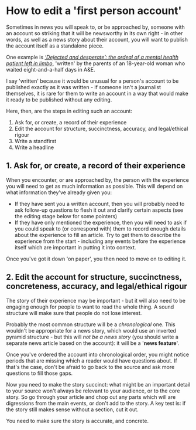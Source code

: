 # How to edit a 'first person account'

Sometimes in news you will speak to, or be approached by, someone with an account so striking that it will be newsworthy in its own right - in other words, as well as a news story about their account, you will want to publish the account itself as a standalone piece. 

One example is *[‘Dejected and desperate’: the ordeal of a mental health patient left in limbo](https://www.theguardian.com/society/2022/jul/04/dejected-and-desperate-the-ordeal-of-a-mental-health-patient-left-in-limbo)*, 'written' by the parents of an 18-year-old woman who waited eight-and-a-half days in A&E.

I say 'written' because it would be unusual for a person's account to be published exactly as it was written - if someone isn't a journalist themselves, it is rare for them to write an account in a way that would make it ready to be published without any editing. 

Here, then, are the steps in editing such an account:

1. Ask for, or create, a record of their experience
2. Edit the account for structure, succinctness, accuracy, and legal/ethical rigour
3. Write a standfirst
4. Write a headline

## 1. Ask for, or create, a record of their experience

When you encounter, or are approached by, the person with the experience you will need to get as much information as possible. This will depend on what information they've already given you:

* If they have sent you a written account, then you will probably need to ask follow-up questions to flesh it out and clarify certain aspects (see the editing stage below for some pointers)
* If they have only mentioned the experience, then you will need to ask if you could speak to (or correspond with) them to record enough details about the experience to fill an article. Try to get them to describe the experience from the start - including any events before the experience itself which are important in putting it into context.

Once you've got it down 'on paper', you then need to move on to editing it.

## 2. Edit the account for structure, succinctness, concreteness, accuracy, and legal/ethical rigour

The story of their experience may be important - but it will also need to be engaging enough for people to want to read the whole thing. A sound structure will make sure that people do not lose interest.

Probably the most common structure will be a *chronological* one. This wouldn't be appropriate for a news story, which would use an inverted pyramid structure - but this will *not be a news story* (you should write a separate news article based on the account): it will be a '**news feature**'.

Once you've ordered the account into chronological order, you might notice periods that are missing which a reader would have questions about. If that's the case, don't be afraid to go back to the source and ask more questions to fill those gaps.

Now you need to make the story succinct: what might be an important detail to your source won't always be relevant to your audience, or to the core story. So go through your article and chop out any parts which will are digressions from the main events, or don't add to the story. A key test is: if the story still makes sense without a section, cut it out.

You need to make sure the story is accurate, and concrete. 


